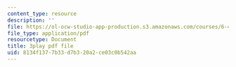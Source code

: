 ```yaml
---
content_type: resource
description: ''
file: https://ol-ocw-studio-app-production.s3.amazonaws.com/courses/6-451-principles-of-digital-communication-ii-spring-2005/8134f1377b33d7b320a2ce03c0b542aa_520074.pdf
file_type: application/pdf
resourcetype: Document
title: 3play pdf file
uid: 8134f137-7b33-d7b3-20a2-ce03c0b542aa
---
```


